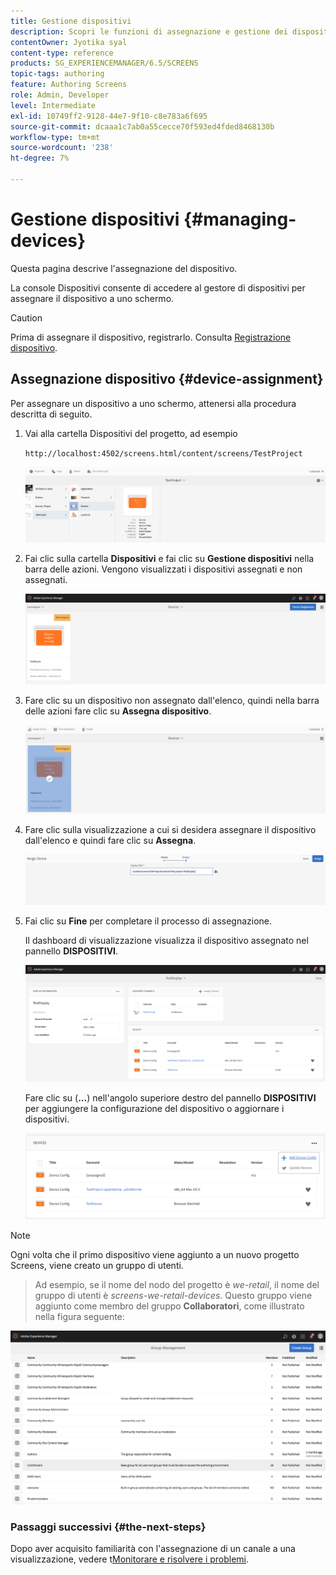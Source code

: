 ```yaml
---
title: Gestione dispositivi
description: Scopri le funzioni di assegnazione e gestione dei dispositivi in AEM Screens.
contentOwner: Jyotika syal
content-type: reference
products: SG_EXPERIENCEMANAGER/6.5/SCREENS
topic-tags: authoring
feature: Authoring Screens
role: Admin, Developer
level: Intermediate
exl-id: 10749ff2-9128-44e7-9f10-c8e783a6f695
source-git-commit: dcaaa1c7ab0a55cecce70f593ed4fded8468130b
workflow-type: tm+mt
source-wordcount: '238'
ht-degree: 7%

---
```


# Gestione dispositivi {#managing-devices}

Questa pagina descrive l&#39;assegnazione del dispositivo.

La console Dispositivi consente di accedere al gestore di dispositivi per assegnare il dispositivo a uno schermo.

>[!CAUTION]
>
>Prima di assegnare il dispositivo, registrarlo. Consulta [Registrazione dispositivo](device-registration.md).

## Assegnazione dispositivo {#device-assignment}

Per assegnare un dispositivo a uno schermo, attenersi alla procedura descritta di seguito.

1. Vai alla cartella Dispositivi del progetto, ad esempio

   `http://localhost:4502/screens.html/content/screens/TestProject`

   ![chlimage_1-32](assets/chlimage_1-32.png)

1. Fai clic sulla cartella **Dispositivi** e fai clic su **Gestione dispositivi** nella barra delle azioni. Vengono visualizzati i dispositivi assegnati e non assegnati.

   ![chlimage_1-33](assets/chlimage_1-33.png)

1. Fare clic su un dispositivo non assegnato dall&#39;elenco, quindi nella barra delle azioni fare clic su **Assegna dispositivo**.

   ![chlimage_1-34](assets/chlimage_1-34.png)

1. Fare clic sulla visualizzazione a cui si desidera assegnare il dispositivo dall&#39;elenco e quindi fare clic su **Assegna**.

   ![chlimage_1-35](assets/chlimage_1-35.png)

1. Fai clic su **Fine** per completare il processo di assegnazione.


   Il dashboard di visualizzazione visualizza il dispositivo assegnato nel pannello **DISPOSITIVI**.

   ![chlimage_1-37](assets/chlimage_1-37.png)

   Fare clic su (**...**) nell&#39;angolo superiore destro del pannello **DISPOSITIVI** per aggiungere la configurazione del dispositivo o aggiornare i dispositivi.

   ![chlimage_1-38](assets/chlimage_1-38.png)

>[!NOTE]
>
>Ogni volta che il primo dispositivo viene aggiunto a un nuovo progetto Screens, viene creato un gruppo di utenti.
>>Ad esempio, se il nome del nodo del progetto è *we-retail*, il nome del gruppo di utenti è *screens-we-retail-devices*.
>>Questo gruppo viene aggiunto come membro del gruppo **Collaboratori**, come illustrato nella figura seguente:

![chlimage_1-39](assets/chlimage_1-39.png)

### Passaggi successivi {#the-next-steps}

Dopo aver acquisito familiarità con l&#39;assegnazione di un canale a una visualizzazione, vedere t[Monitorare e risolvere i problemi](monitoring-screens.md).
